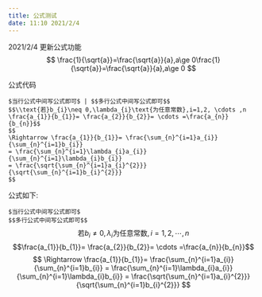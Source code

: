 ```yaml
---
title: 公式测试
date: 11:10 2021/2/4
---
```



 2021/2/4 更新公式功能
$$
\frac{1}{\sqrt{a}}=\frac{\sqrt{a}}{a},a\ge 0\frac{1}{\sqrt{a}}=\frac{\sqrt{a}}{a},a\ge 0
$$

<!--more-->

<!-- toc -->

公式代码
```
$当行公式中间写公式即可$ | $$多行公式中间写公式即可$$
$$\\text{若}b_{i}\neq 0,\lambda_{i}\text{为任意常数},i=1,2, \cdots ,n  
\frac{a_{1}}{b_{1}}= \frac{a_{2}}{b_{2}}= \cdots =\frac{a_{n}}{b_{n}}$$
$$
\Rightarrow \frac{a_{1}}{b_{1}}= \frac{\sum_{n}^{i=1}a_{i}}{\sum_{n}^{i=1}b_{i}}
= \frac{\sum_{n}^{i=1}\lambda_{i}a_{i}}{\sum_{n}^{i=1}\lambda_{i}b_{i}}
= \frac{\sqrt{\sum_{n}^{i=1}a_{i}^{2}}}{\sqrt{\sum_{n}^{i=1}b_{i}^{2}}}
$$
```
公式如下:

`$当行公式中间写公式即可$  `  
`$$多行公式中间写公式即可$$`
$$\text{若}b_{i}\neq 0,\lambda_{i}\text{为任意常数},i=1,2, \cdots ,n$$$$\frac{a_{1}}{b_{1}}= \frac{a_{2}}{b_{2}}= \cdots =\frac{a_{n}}{b_{n}}$$$$
\Rightarrow \frac{a_{1}}{b_{1}}= \frac{\sum_{n}^{i=1}a_{i}}{\sum_{n}^{i=1}b_{i}}
= \frac{\sum_{n}^{i=1}\lambda_{i}a_{i}}{\sum_{n}^{i=1}\lambda_{i}b_{i}}
= \frac{\sqrt{\sum_{n}^{i=1}a_{i}^{2}}}{\sqrt{\sum_{n}^{i=1}b_{i}^{2}}}
$$


